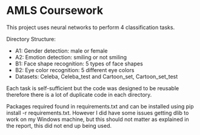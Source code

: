 # AMLS Coursework
This project uses neural networks to perform 4 classification tasks.

Directory Structure:
* A1: Gender detection: male or female
* A2: Emotion detection: smiling or not smiling
* B1: Face shape recognition: 5 types of face shapes
* B2: Eye color recognition: 5 different eye colors
* Datasets: Celeba, Celeba_test and Cartoon_set, Cartoon_set_test

Each task is self-sufficient but the code was designed to be reusable
 therefore there is a lot of duplicate code in each directory.

Packages required found in requirements.txt and can be installed using pip install -r requirements.txt.
  However I did have some issues getting dlib to work on my Windows machine, but this should not matter as
  explained in the report, this did not end up being used.